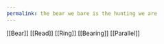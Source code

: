 ```yaml
---
permalink: the bear we bare is the hunting we are
---
```

[[Bear]]
[[Read]]
[[Ring]] 
[[Bearing]]
[[Parallel]]

